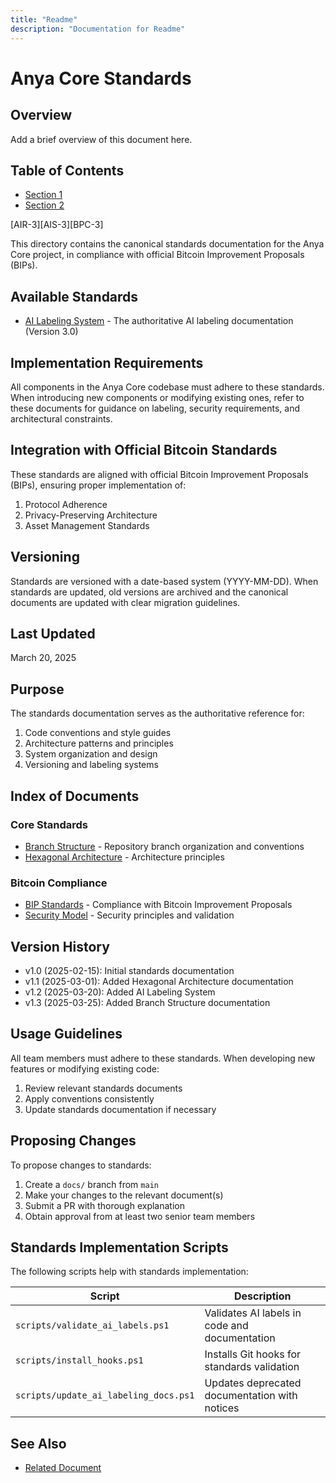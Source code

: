 ```yaml
---
title: "Readme"
description: "Documentation for Readme"
---
```


# Anya Core Standards

## Overview

Add a brief overview of this document here.

## Table of Contents

- [Section 1](#section-1)
- [Section 2](#section-2)


[AIR-3][AIS-3][BPC-3]

This directory contains the canonical standards documentation for the Anya Core project, in compliance with official Bitcoin Improvement Proposals (BIPs).

## Available Standards

- [AI Labeling System](AI_LABELING.md) - The authoritative AI labeling documentation (Version 3.0)

## Implementation Requirements

All components in the Anya Core codebase must adhere to these standards. When introducing new components or modifying existing ones, refer to these documents for guidance on labeling, security requirements, and architectural constraints.

## Integration with Official Bitcoin Standards

These standards are aligned with official Bitcoin Improvement Proposals (BIPs), ensuring proper implementation of:

1. Protocol Adherence
2. Privacy-Preserving Architecture
3. Asset Management Standards

## Versioning

Standards are versioned with a date-based system (YYYY-MM-DD). When standards are updated, old versions are archived and the canonical documents are updated with clear migration guidelines.

## Last Updated

March 20, 2025

## Purpose

The standards documentation serves as the authoritative reference for:

1. Code conventions and style guides
2. Architecture patterns and principles
3. System organization and design
4. Versioning and labeling systems

## Index of Documents

### Core Standards

- [Branch Structure](BRANCH_STRUCTURE.md) - Repository branch organization and conventions
- [Hexagonal Architecture](HEXAGONAL_ARCHITECTURE.md) - Architecture principles

### Bitcoin Compliance

- [BIP Standards](BIP_STANDARDS.md) - Compliance with Bitcoin Improvement Proposals
- [Security Model](SECURITY_MODEL.md) - Security principles and validation

## Version History

- v1.0 (2025-02-15): Initial standards documentation
- v1.1 (2025-03-01): Added Hexagonal Architecture documentation
- v1.2 (2025-03-20): Added AI Labeling System
- v1.3 (2025-03-25): Added Branch Structure documentation

## Usage Guidelines

All team members must adhere to these standards. When developing new features or modifying existing code:

1. Review relevant standards documents
2. Apply conventions consistently
3. Update standards documentation if necessary

## Proposing Changes

To propose changes to standards:

1. Create a `docs/` branch from `main`
2. Make your changes to the relevant document(s)
3. Submit a PR with thorough explanation
4. Obtain approval from at least two senior team members

## Standards Implementation Scripts

The following scripts help with standards implementation:

| Script | Description |
|--------|-------------|
| `scripts/validate_ai_labels.ps1` | Validates AI labels in code and documentation |
| `scripts/install_hooks.ps1` | Installs Git hooks for standards validation |
| `scripts/update_ai_labeling_docs.ps1` | Updates deprecated documentation with notices | 
## See Also

- [Related Document](#related-document)

